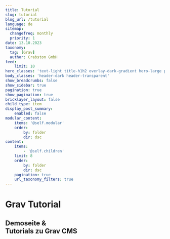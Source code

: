 ```yaml
---
title: Tutorial
slug: tutorial
blog_url: /tutorial
language: de
sitemap:
  changefreq: monthly
  priority: 1
date: 13.10.2023
taxonomy:
  tag: [Grav]
  author: Crabston GmbH
feed:
    limit: 10
hero_classes: 'text-light title-h1h2 overlay-dark-gradient hero-large parallax'
body_classes: 'header-dark header-transparent'
show_breadcrumbs: false
show_sidebar: true
pagination: true
show_pagination: true
bricklayer_layout: false
child_type: item
display_post_summary:
    enabled: false
modular_content:
    items: '@self.modular'
    order:
        by: folder
        dir: dsc
content:
    items:
        - '@self.children'
    limit: 8
    order:
        by: folder
        dir: dsc
    pagination: true
    url_taxonomy_filters: true
---
```


# Grav Tutorial
## Demoseite & <br> Tutorials zu Grav CMS

